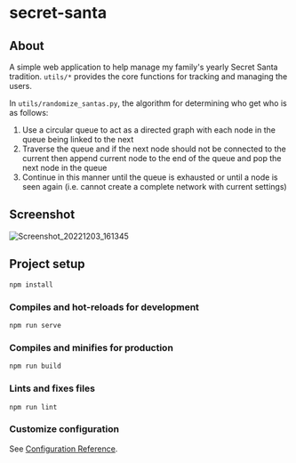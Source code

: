 # secret-santa

## About

A simple web application to help manage my family's yearly Secret Santa
tradition. `utils/*` provides the core functions for tracking and managing the
users.

In `utils/randomize_santas.py`, the algorithm for determining who get who is as follows:

1. Use a circular queue to act as a directed graph with each node in the queue
   being linked to the next
2. Traverse the queue and if the next node should not be connected to the
   current then append current node to the end of the queue and pop the next
   node in the queue
3. Continue in this manner until the queue is exhausted or until a node is seen
   again (i.e. cannot create a complete network with current settings)
   
## Screenshot

![Screenshot_20221203_161345](https://user-images.githubusercontent.com/12501720/205467651-33041f00-73a6-4b18-923a-8ed6f033a788.png)

## Project setup

```
npm install
```

### Compiles and hot-reloads for development

```
npm run serve
```

### Compiles and minifies for production

```
npm run build
```

### Lints and fixes files

```
npm run lint
```

### Customize configuration

See [Configuration Reference](https://cli.vuejs.org/config/).
